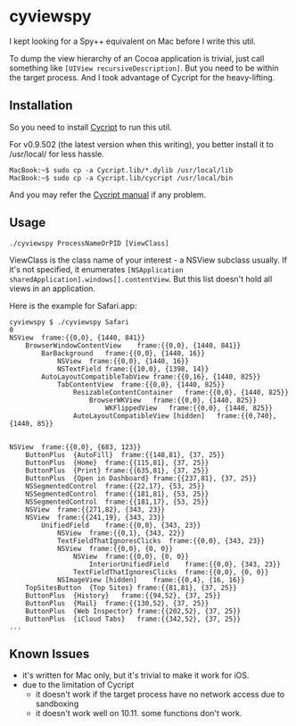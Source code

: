 # cyviewspy

I kept looking for a Spy++ equivalent on Mac before I write this util.

To dump the view hierarchy of an Cocoa application is trivial, just call something like `[UIView recursiveDescription]`. But you need to be within the target process. And I took advantage of Cycript for the heavy-lifting.

## Installation
So you need to install [Cycript](https://cydia.saurik.com/api/latest/3) to run this util. 


For v0.9.502 (the latest version when this writing), you better install it to /usr/local/ for less hassle.

    MacBook:~$ sudo cp -a Cycript.lib/*.dylib /usr/local/lib
    MacBook:~$ sudo cp -a Cycript.lib/cycript /usr/local/bin

And you may refer the [Cycript manual](http://www.cycript.org/manual/) if any problem.

## Usage

    ./cyviewspy ProcessNameOrPID [ViewClass]

ViewClass is the class name of your interest - a NSView subclass usually. If it's not specified, it enumerates `[NSApplication sharedApplication].windows[].contentView`. But this list doesn't hold all views in an application.

Here is the example for Safari.app:

    cyviewspy $ ./cyviewspy Safari
    0
    NSView	frame:{{0,0}, {1440, 841}}
        BrowserWindowContentView	frame:{{0,0}, {1440, 841}}
            BarBackground	frame:{{0,0}, {1440, 16}}
                NSView	frame:{{0,0}, {1440, 16}}
                NSTextField	frame:{{10,0}, {1398, 14}}
            AutoLayoutCompatibleTabView	frame:{{0,16}, {1440, 825}}
                TabContentView	frame:{{0,0}, {1440, 825}}
                    ResizableContentContainer	frame:{{0,0}, {1440, 825}}
                        BrowserWKView	frame:{{0,0}, {1440, 825}}
                            WKFlippedView	frame:{{0,0}, {1440, 825}}
                    AutoLayoutCompatibleView [hidden]	frame:{{0,740}, {1440, 85}}
    
    
    NSView	frame:{{0,0}, {683, 123}}
        ButtonPlus	{AutoFill}	frame:{{148,81}, {37, 25}}
        ButtonPlus	{Home}	frame:{{115,81}, {37, 25}}
        ButtonPlus	{Print}	frame:{{635,81}, {37, 25}}
        ButtonPlus	{Open in Dashboard}	frame:{{237,81}, {37, 25}}
        NSSegmentedControl	frame:{{22,17}, {53, 25}}
        NSSegmentedControl	frame:{{181,81}, {53, 25}}
        NSSegmentedControl	frame:{{181,17}, {53, 25}}
        NSView	frame:{{271,82}, {343, 23}}
        NSView	frame:{{241,19}, {343, 23}}
            UnifiedField	frame:{{0,0}, {343, 23}}
                NSView	frame:{{0,1}, {343, 22}}
                TextFieldThatIgnoresClicks	frame:{{0,0}, {343, 23}}
                NSView	frame:{{0,0}, {0, 0}}
                    NSView	frame:{{0,0}, {0, 0}}
                        InteriorUnifiedField	frame:{{0,0}, {343, 23}}
                    TextFieldThatIgnoresClicks	frame:{{0,0}, {0, 0}}
                NSImageView [hidden]	frame:{{0,4}, {16, 16}}
        TopSitesButton	{Top Sites}	frame:{{81,81}, {37, 25}}
        ButtonPlus	{History}	frame:{{94,52}, {37, 25}}
        ButtonPlus	{Mail}	frame:{{130,52}, {37, 25}}
        ButtonPlus	{Web Inspector}	frame:{{202,52}, {37, 25}}
        ButtonPlus	{iCloud Tabs}	frame:{{342,52}, {37, 25}}
    ...

## Known Issues
* it's written for Mac only, but it's trivial to make it work for iOS.
* due to the limitation of Cycript
    * it doesn't work if the target process have no network access due to sandboxing
    * it doesn't work well on 10.11. some functions don't work.
  
  
